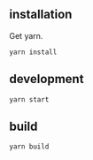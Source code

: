 

## installation

Get yarn.

```
yarn install
```

## development

```
yarn start
```

## build

```
yarn build
```

